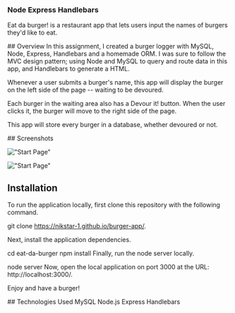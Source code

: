 ### Node Express Handlebars

Eat da burger! is a restaurant app that lets users input the names of burgers they'd like to eat. 

## Overview
In this assignment, I created a burger logger with MySQL, Node, Express, Handlebars and a homemade ORM. I was sure to follow the MVC design pattern; using Node and MySQL to query and route data in this app, and Handlebars to generate a HTML.

Whenever a user submits a burger's name, this app will display the burger on the left side of the page -- waiting to be devoured.


Each burger in the waiting area also has a Devour it! button. When the user clicks it, the burger will move to the right side of the page.


This app will store every burger in a database, whether devoured or not.

## Screenshots

!["Start Page"](... "Start page.")

!["Start Page"](... "Start page.")

## Installation
To run the application locally, first clone this repository with the following command.

git clone https://nikstar-1.github.io/burger-app/.

Next, install the application dependencies.

cd eat-da-burger
npm install
Finally, run the node server locally.

node server
Now, open the local application on port 3000 at the URL: http://localhost:3000/.

Enjoy and have a burger!


## Technologies Used
MySQL
Node.js
Express
Handlebars

